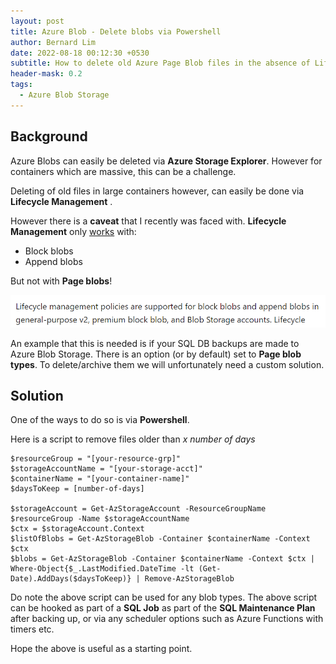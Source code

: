 ```yaml
---
layout: post
title: Azure Blob - Delete blobs via Powershell
author: Bernard Lim
date: 2022-08-18 00:12:30 +0530
subtitle: How to delete old Azure Page Blob files in the absence of Lifecycle Management
header-mask: 0.2
tags:
  - Azure Blob Storage
---
```


## Background

Azure Blobs can easily be deleted via **Azure Storage Explorer**.
However for containers which are massive, this can be a challenge.

Deleting of old files in large containers however, can easily be done via **Lifecycle Management** .

However there is a **caveat** that I recently was faced with.
**Lifecycle Management** only [works](https://docs.microsoft.com/en-us/azure/storage/blobs/lifecycle-management-overview) with:

- Block blobs
- Append blobs

But not with **Page blobs**!

![Screenshot](/img/posts/2022-08-18-azure-storage-blob-delete-files-powershell/pic1.png)

An example that this is needed is if your SQL DB backups are made to Azure Blob Storage. There is an option (or by default) set to **Page blob types**. To delete/archive them we will unfortunately need a custom solution.

## Solution

One of the ways to do so is via **Powershell**.

Here is a script to remove files older than _x number of days_

```
$resourceGroup = "[your-resource-grp]"
$storageAccountName = "[your-storage-acct]"
$containerName = "[your-container-name]"
$daysToKeep = [number-of-days]

$storageAccount = Get-AzStorageAccount -ResourceGroupName $resourceGroup -Name $storageAccountName
$ctx = $storageAccount.Context
$listOfBlobs = Get-AzStorageBlob -Container $containerName -Context $ctx
$blobs = Get-AzStorageBlob -Container $containerName -Context $ctx | Where-Object{$_.LastModified.DateTime -lt (Get-Date).AddDays($daysToKeep)} | Remove-AzStorageBlob

```

Do note the above script can be used for any blob types.
The above script can be hooked as part of a **SQL Job** as part of the **SQL Maintenance Plan** after backing up, or via any scheduler options such as Azure Functions with timers etc.

Hope the above is useful as a starting point.
